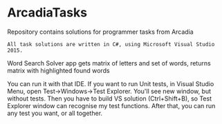 # ArcadiaTasks
Repository contains solutions for programmer tasks from Arcadia
	
	All task solutions are written in C#, using Microsoft Visual Studio 2015.

Word Search Solver app gets matrix of letters and set of words, returns matrix with highlighted found words
	
You can run it with that IDE. If you want to run Unit tests, in Visual Studio Menu, 
 open Test->Windows->Test Explorer. You'll see new window, but without tests. Then you have to build 
 VS solution (Ctrl+Shift+B), so Test Explorer window can recognise my test functions. After that, you can run 
 any test you want, or all together.

